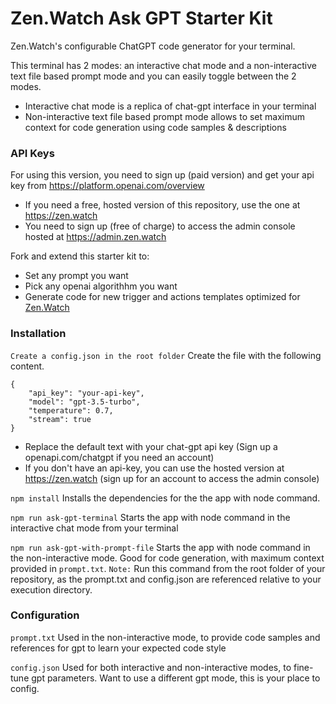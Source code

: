 # Zen.Watch Ask GPT Starter Kit
Zen.Watch's configurable ChatGPT code generator for your terminal. 

This terminal has 2 modes: an interactive chat mode and a non-interactive text file based prompt mode and you can easily toggle between the 2 modes.

- Interactive chat mode is a replica of chat-gpt interface in your terminal
- Non-interactive text file based prompt mode allows to set maximum context for code generation using code samples & descriptions

### API Keys
For using this version, you need to sign up (paid version) and get your api key from https://platform.openai.com/overview 
- If you need a free, hosted version of this repository, use the one at https://zen.watch
- You need to sign up (free of charge) to access the admin console hosted at https://admin.zen.watch

Fork and extend this starter kit to:
- Set any prompt you want
- Pick any openai algorithhm you want
- Generate code for new trigger and actions templates optimized for [Zen.Watch](https://zen.watch)

### Installation

``` Create a config.json in the root folder ```
Create the file with the following content.  
```
{
    "api_key": "your-api-key",
    "model": "gpt-3.5-turbo",
    "temperature": 0.7,
    "stream": true
}
```
- Replace the default text with your chat-gpt api key (Sign up a openapi.com/chatgpt if you need an account)
- If you don't have an api-key, you can use the hosted version at https://zen.watch (sign up for an account to access the admin console)

``` npm install ```
Installs the dependencies for the the app with node command.

``` npm run ask-gpt-terminal ```
Starts the app with node command in the interactive chat mode from your terminal

``` npm run ask-gpt-with-prompt-file ```
Starts the app with node command in the non-interactive mode. Good for code generation, with maximum context provided in `prompt.txt`. `Note:` Run this command from the root folder of your repository, as the prompt.txt and config.json are referenced relative to your execution directory.

### Configuration

``` prompt.txt ```
Used in the non-interactive mode, to provide code samples and references for gpt to learn your expected code style

``` config.json ```
Used for both interactive and non-interactive modes, to fine-tune gpt parameters. Want to use a different gpt mode, this is your place to config.



